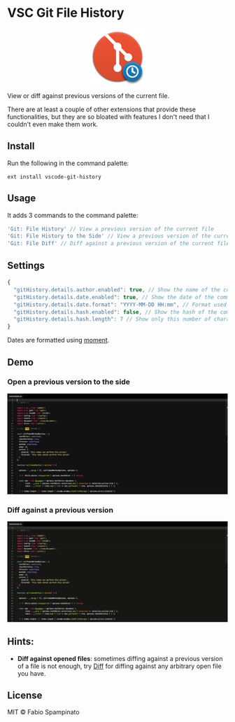 # VSC Git File History

<p align="center">
	<img src="https://raw.githubusercontent.com/fabiospampinato/vscode-git-history/master/resources/logo-128x128.png" alt="Logo">
</p>

View or diff against previous versions of the current file.

There are at least a couple of other extensions that provide these functionalities, but they are so bloated with features I don't need that I couldn't even make them work.

## Install

Run the following in the command palette:

```shell
ext install vscode-git-history
```

## Usage

It adds 3 commands to the command palette:

```js
'Git: File History' // View a previous version of the current file
'Git: File History to the Side' // View a previous version of the current file, opening it to the side
'Git: File Diff' // Diff against a previous version of the current file
```

## Settings

```js
{
  "gitHistory.details.author.enabled": true, // Show the name of the commit's author
  "gitHistory.details.date.enabled": true, // Show the date of the commit
  "gitHistory.details.date.format": "YYYY-MM-DD HH:mm", // Format used for displaying the date
  "gitHistory.details.hash.enabled": false, // Show the hash of the commit
  "gitHistory.details.hash.length": 7 // Show only this number of characters from the end of the hash
}
```

Dates are formatted using [moment](https://momentjs.com/docs/#/displaying/format/).

## Demo

### Open a previous version to the side

![History](resources/demo/history.gif)

### Diff against a previous version

![History](resources/demo/diff.gif)

## Hints:

- **Diff against opened files**: sometimes diffing against a previous version of a file is not enough, try [Diff](https://marketplace.visualstudio.com/items?itemName=fabiospampinato.vscode-diff) for diffing against any arbitrary open file you have.

## License

MIT © Fabio Spampinato
